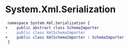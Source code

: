 # System.Xml.Serialization

``` diff
 namespace System.Xml.Serialization {
+    public abstract class SchemaImporter
-    public class XmlSchemaImporter
+    public class XmlSchemaImporter : SchemaImporter
 }
```
